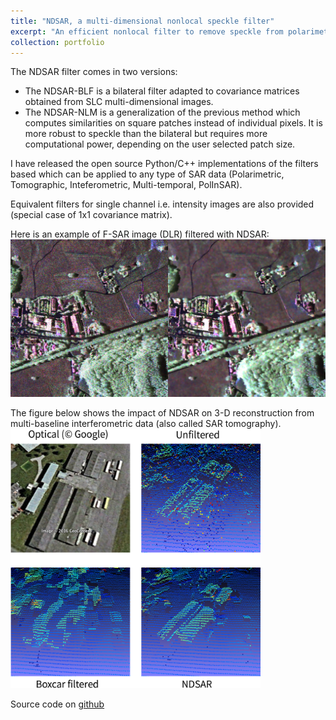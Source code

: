 ```yaml
---
title: "NDSAR, a multi-dimensional nonlocal speckle filter"
excerpt: "An efficient nonlocal filter to remove speckle from polarimetric, interferometric and multitemporal SAR data<br/><img src='/images/ndsar_preview.png' width='600'>"
collection: portfolio
---
```

The NDSAR filter comes in two versions:
- The NDSAR-BLF is a bilateral filter adapted to covariance matrices obtained from SLC multi-dimensional images. 
- The NDSAR-NLM is a generalization of the previous method which computes similarities on square patches instead of individual pixels. It is more robust to speckle than the bilateral but requires more computational power, depending on the user selected patch size.

I have released the open source Python/C++ implementations of the filters based which can be applied to any type of SAR data (Polarimetric, Tomographic, Inteferometric, Multi-temporal, PolInSAR).

Equivalent filters for single channel i.e. intensity images are also provided (special case of 1x1 covariance matrix).

Here is an example of F-SAR image (DLR) filtered with NDSAR:
<img src='/images/ndsar_preview.png' width='600'>

The figure below shows the impact of NDSAR on 3-D reconstruction from multi-baseline interferometric data (also called SAR tomography).
<img src='/images/fig_NDSAR.png' width='400'>

Source code on [github](https://github.com/odhondt/ndsar)

